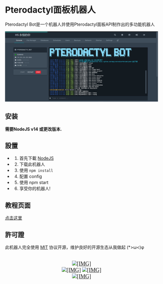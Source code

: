 # Pterodactyl面板机器人
Pterodactyl Bot是一个机器人并使用Pterodactyl面板API制作出的多功能机器人

![](https://github.com/Happy-and-Smile/PterodactylBot/blob/main/resource/images/PterodactylBot.PNG?raw=true)

## 安装
**需要NodeJS v14 或更改版本.**

## 設置
- 1. 首先下載 [NodeJS](https://www.nodejs.org/)
- 2. 下载此机器人
- 3. 使用 ``npm install``
- 4. 配置 config
- 5. 使用 npm start
- 6. 享受你的机器人!

## 教程页面
[点击这里](https://pterodactyl.xinrui.tk/)

## 許可證
此机器人完全使用 [MIT](./LICENSE) 协议开源，维护良好的开源生态从我做起 (*>ω<)φ

<div style="text-align: center"><span style="font-family: 'Tahoma'"><span style="font-size: 18px"><br>
<a href="https://pterodactyl.xinrui.tk/" target="_blank" class="externalLink" rel="nofollow"><img src="https://i.imgur.com/Hv9gcKM.png" class="bbCodeImage LbImage" alt="[&ZeroWidthSpace;IMG]"</a><br>
<a href="https://discord.gg/wu2qs6eAZQ" target="_blank" class="externalLink" rel="nofollow"><img src="https://imgur.com/QdqdNVo.png" class="bbCodeImage LbImage" alt="[&ZeroWidthSpace;IMG]" data-url="https://imgur.com/QdqdNVo.png"></a>
<a href="https://www.spigotmc.org/resources/authors/esophose.34168/" class="internalLink"><img src="https://imgur.com/LIMDboy.png" class="bbCodeImage LbImage" alt="[&ZeroWidthSpace;IMG]" data-url="https://imgur.com/LIMDboy.png"></a><br>
<a href="https://github.com/Rosewood-Development/PlayerPoints" target="_blank" class="externalLink" rel="nofollow"><img src="https://imgur.com/kkIKu5K.png" class="bbCodeImage LbImage" alt="[&ZeroWidthSpace;IMG]" ></a><br>
<br>
<br>
</span></span>&ZeroWidthSpace;</div>

